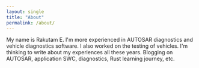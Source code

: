 ```yaml
---
layout: single
title: "About"
permalink: /about/
---
```


My name is Rakutam E. I'm more experienced in AUTOSAR diagnostics and vehicle diagnostics software. I also worked on the testing of vehicles. I'm thinking to write about my experiences all these years. Blogging on AUTOSAR, application SWC, diagnostics, Rust learning journey, etc.
